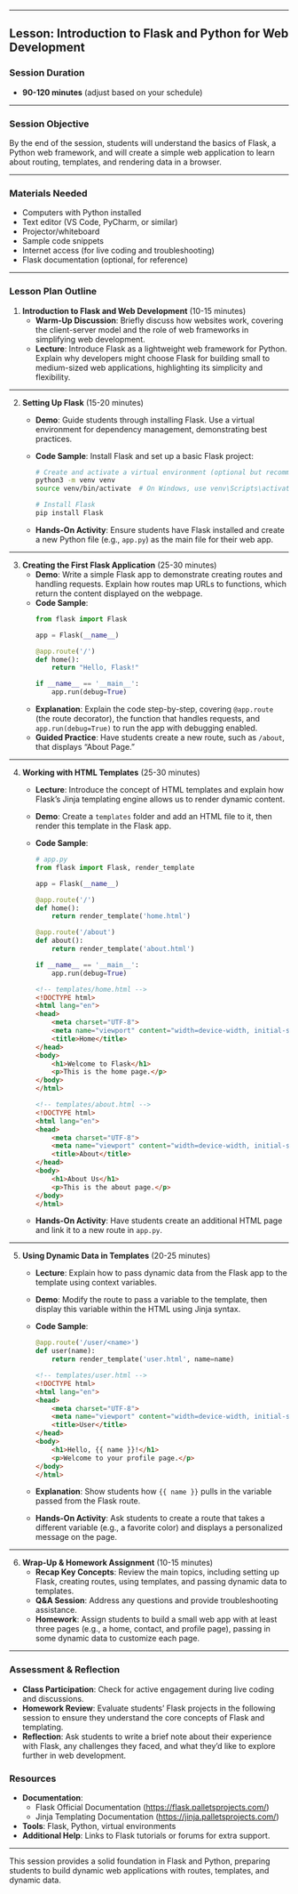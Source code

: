 

---

## **Lesson: Introduction to Flask and Python for Web Development**

### **Session Duration**
- **90-120 minutes** (adjust based on your schedule)

---

### **Session Objective**
By the end of the session, students will understand the basics of Flask, a Python web framework, and will create a simple web application to learn about routing, templates, and rendering data in a browser.

---

### **Materials Needed**
- Computers with Python installed
- Text editor (VS Code, PyCharm, or similar)
- Projector/whiteboard
- Sample code snippets
- Internet access (for live coding and troubleshooting)
- Flask documentation (optional, for reference)

---

### **Lesson Plan Outline**

1. **Introduction to Flask and Web Development** (10-15 minutes)
   - **Warm-Up Discussion**: Briefly discuss how websites work, covering the client-server model and the role of web frameworks in simplifying web development.
   - **Lecture**: Introduce Flask as a lightweight web framework for Python. Explain why developers might choose Flask for building small to medium-sized web applications, highlighting its simplicity and flexibility.

---

2. **Setting Up Flask** (15-20 minutes)
   - **Demo**: Guide students through installing Flask. Use a virtual environment for dependency management, demonstrating best practices.
   - **Code Sample**: Install Flask and set up a basic Flask project:
     ```bash
     # Create and activate a virtual environment (optional but recommended)
     python3 -m venv venv
     source venv/bin/activate  # On Windows, use venv\Scripts\activate

     # Install Flask
     pip install Flask
     ```

   - **Hands-On Activity**: Ensure students have Flask installed and create a new Python file (e.g., `app.py`) as the main file for their web app.

---

3. **Creating the First Flask Application** (25-30 minutes)
   - **Demo**: Write a simple Flask app to demonstrate creating routes and handling requests. Explain how routes map URLs to functions, which return the content displayed on the webpage.
   - **Code Sample**:
     ```python
     from flask import Flask

     app = Flask(__name__)

     @app.route('/')
     def home():
         return "Hello, Flask!"

     if __name__ == '__main__':
         app.run(debug=True)
     ```
   - **Explanation**: Explain the code step-by-step, covering `@app.route` (the route decorator), the function that handles requests, and `app.run(debug=True)` to run the app with debugging enabled.
   - **Guided Practice**: Have students create a new route, such as `/about`, that displays “About Page.”

---

4. **Working with HTML Templates** (25-30 minutes)
   - **Lecture**: Introduce the concept of HTML templates and explain how Flask’s Jinja templating engine allows us to render dynamic content.
   - **Demo**: Create a `templates` folder and add an HTML file to it, then render this template in the Flask app.
   - **Code Sample**:
     ```python
     # app.py
     from flask import Flask, render_template

     app = Flask(__name__)

     @app.route('/')
     def home():
         return render_template('home.html')

     @app.route('/about')
     def about():
         return render_template('about.html')

     if __name__ == '__main__':
         app.run(debug=True)
     ```

     ```html
     <!-- templates/home.html -->
     <!DOCTYPE html>
     <html lang="en">
     <head>
         <meta charset="UTF-8">
         <meta name="viewport" content="width=device-width, initial-scale=1.0">
         <title>Home</title>
     </head>
     <body>
         <h1>Welcome to Flask</h1>
         <p>This is the home page.</p>
     </body>
     </html>
     ```

     ```html
     <!-- templates/about.html -->
     <!DOCTYPE html>
     <html lang="en">
     <head>
         <meta charset="UTF-8">
         <meta name="viewport" content="width=device-width, initial-scale=1.0">
         <title>About</title>
     </head>
     <body>
         <h1>About Us</h1>
         <p>This is the about page.</p>
     </body>
     </html>
     ```
   - **Hands-On Activity**: Have students create an additional HTML page and link it to a new route in `app.py`.

---

5. **Using Dynamic Data in Templates** (20-25 minutes)
   - **Lecture**: Explain how to pass dynamic data from the Flask app to the template using context variables.
   - **Demo**: Modify the route to pass a variable to the template, then display this variable within the HTML using Jinja syntax.
   - **Code Sample**:
     ```python
     @app.route('/user/<name>')
     def user(name):
         return render_template('user.html', name=name)
     ```

     ```html
     <!-- templates/user.html -->
     <!DOCTYPE html>
     <html lang="en">
     <head>
         <meta charset="UTF-8">
         <meta name="viewport" content="width=device-width, initial-scale=1.0">
         <title>User</title>
     </head>
     <body>
         <h1>Hello, {{ name }}!</h1>
         <p>Welcome to your profile page.</p>
     </body>
     </html>
     ```
   - **Explanation**: Show students how `{{ name }}` pulls in the variable passed from the Flask route.
   - **Hands-On Activity**: Ask students to create a route that takes a different variable (e.g., a favorite color) and displays a personalized message on the page.

---

6. **Wrap-Up & Homework Assignment** (10-15 minutes)
   - **Recap Key Concepts**: Review the main topics, including setting up Flask, creating routes, using templates, and passing dynamic data to templates.
   - **Q&A Session**: Address any questions and provide troubleshooting assistance.
   - **Homework**: Assign students to build a small web app with at least three pages (e.g., a home, contact, and profile page), passing in some dynamic data to customize each page.

---

### **Assessment & Reflection**
- **Class Participation**: Check for active engagement during live coding and discussions.
- **Homework Review**: Evaluate students’ Flask projects in the following session to ensure they understand the core concepts of Flask and templating.
- **Reflection**: Ask students to write a brief note about their experience with Flask, any challenges they faced, and what they’d like to explore further in web development.

### **Resources**
- **Documentation**: 
  - Flask Official Documentation (https://flask.palletsprojects.com/)
  - Jinja Templating Documentation (https://jinja.palletsprojects.com/)
- **Tools**: Flask, Python, virtual environments
- **Additional Help**: Links to Flask tutorials or forums for extra support.

---

This session provides a solid foundation in Flask and Python, preparing students to build dynamic web applications with routes, templates, and dynamic data.
